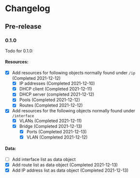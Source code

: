 # Changelog

## Pre-release

### 0.1.0
Todo for 0.1.0:

#### Resources:
- [x] Add resources for following objects normally found under `/ip` (Completed 2021-12-12)
    - [x] IP addresses (Completed 2021-12-10)
    - [x] DHCP client (Completed 2021-12-11)
    - [x] DHCP server (completed 2021-12-12)
    - [x] Pools (Completed 2021-12-12)
    - [x] Routes (Completed 2021-12-12)
- [x] Add resources for the following objects normally found under `/interface`
    - [x] VLANs (Completed 2021-12-11)
    - [x] Bridge (Completed 2021-12-13)
        - [x] Ports (Completed 2021-12-13)
        - [x] VLAN (Completed 2021-12-12)

#### Data:
- [ ] Add interface list as data object
- [x] Add route list as data object (Completed 2021-12-13)
- [x] Add IP address list as data object (Completed 2021-12-13)
